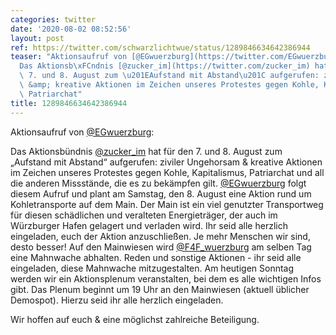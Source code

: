 ```yaml
---
categories: twitter
date: '2020-08-02 08:52:56'
layout: post
ref: https://twitter.com/schwarzlichtwue/status/1289846634642386944
teaser: "Aktionsaufruf von [@EGwuerzburg](https://twitter.com/EGwuerzburg):\n\n\n\n\
  Das Aktionsb\xFCndnis [@zucker_im](https://twitter.com/zucker_im) hat f\xFCr den\
  \ 7. und 8. August zum \u201EAufstand mit Abstand\u201C aufgerufen: ziviler Ungehorsam\
  \ &amp; kreative Aktionen im Zeichen unseres Protestes gegen Kohle, Kapitalismus,\
  \ Patriarchat"
title: 1289846634642386944
---
```

Aktionsaufruf von [@EGwuerzburg](https://twitter.com/EGwuerzburg):



Das Aktionsbündnis [@zucker_im](https://twitter.com/zucker_im) hat für den 7. und 8. August zum „Aufstand mit Abstand“ aufgerufen: ziviler Ungehorsam &amp; kreative Aktionen im Zeichen unseres Protestes gegen Kohle, Kapitalismus, Patriarchat und all die anderen Missstände, die es zu bekämpfen gilt.
[@EGwuerzburg](https://twitter.com/EGwuerzburg) folgt diesem Aufruf und plant am Samstag, den 8. August eine Aktion rund um Kohletransporte auf dem Main. Der Main ist ein viel genutzter Transportweg für diesen schädlichen und veralteten Energieträger, der auch im Würzburger Hafen gelagert und verladen wird.
Ihr seid alle herzlich eingeladen, euch der Aktion anzuschließen. Je mehr Menschen wir sind, desto besser! Auf den Mainwiesen wird [@F4F_wuerzburg](https://twitter.com/F4F_wuerzburg) am selben Tag eine Mahnwache abhalten. Reden und sonstige Aktionen - ihr seid alle eingeladen, diese Mahnwache mitzugestalten.
Am heutigen Sonntag werden wir ein Aktionsplenum veranstalten, bei dem es alle wichtigen Infos gibt. Das Plenum beginnt um 19 Uhr an den Mainwiesen (aktuell üblicher Demospot). Hierzu seid ihr alle herzlich eingeladen.



Wir hoffen auf euch &amp; eine möglichst zahlreiche Beteiligung.